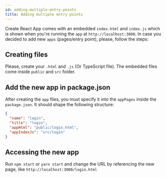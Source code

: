 ```yaml
---
id: adding-multiple-entry-points
title: Adding multiple entry points
---
```


Create React App comes with an embedded `index.html` and `index.js` which is shown when you're running the `app` at `http://localhost:3000`. In case you decided to add new `apps` (pages/entry point), please, follow the steps:

## Creating files

Please, create your `.html` and `.js` (Or TypeScript file). The embedded files come inside `public` and `src` folder.

## Add the new app in package.json

After creating the `app` files, you must specify it into the `appPages` inside the `package.json`. It should shape the following structure:

```json
{
  "name": "login",
  "title": "login",
  "appHtml": "public/login.html",
  "appIndexJs": "src/login"
}
```

## Accessing the new app

Run `npm start` or `yarn start` and change the URL by referencing the new page, like `http://localhost:3000/login.html`
